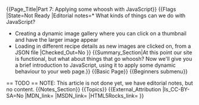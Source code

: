 {{Page_Title|Part 7: Applying some whoosh with JavaScript}}
{{Flags
|State=Not Ready
|Editorial notes=* What kinds of things can we do with JavaScript?
* Creating a dynamic image gallery where you can click on a thumbnail and have the larger image appear
* Loading in different recipe details as new images are clicked on, from a JSON file
|Checked_Out=No
}}
{{Summary_Section|At this point our site is functional, but what about things that go whoosh? Now we'll give you a brief introduction to JavaScript, using it to apply some dynamic behaviour to your web page.}}
{{Basic Page}}
{{Beginners submenu}}

== TODO ==
NOTE: This article is not done yet, we have editorial notes, but no content.
{{Notes_Section}}
{{Topics}}
{{External_Attribution
|Is_CC-BY-SA=No
|MDN_link=
|MSDN_link=
|HTML5Rocks_link=
}}